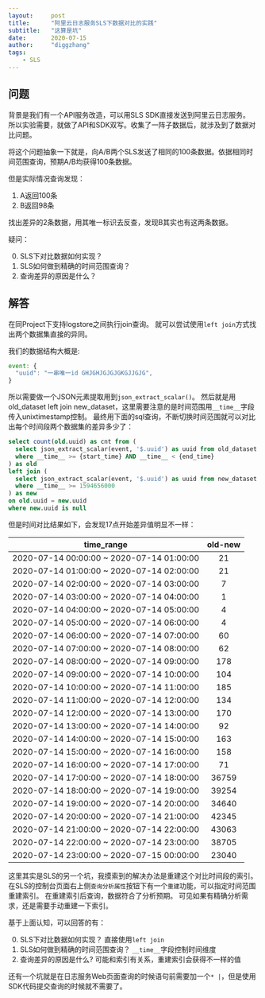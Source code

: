 ```yaml
---
layout:     post
title:      "阿里云日志服务SLS下数据对比的实践"
subtitle:   "这算是坑"
date:       2020-07-15
author:     "diggzhang"
tags:
    - SLS
---
```


## 问题

背景是我们有一个API服务改造，可以用SLS SDK直接发送到阿里云日志服务。
所以实验需要，就做了API和SDK双写。收集了一阵子数据后，就涉及到了数据对比问题。

将这个问题抽象一下就是，向A/B两个SLS发送了相同的100条数据。依据相同时间范围查询，预期A/B均获得100条数据。

但是实际情况查询发现：

1. A返回100条
2. B返回98条

找出差异的2条数据，用其唯一标识去反查，发现B其实也有这两条数据。

疑问：

0. SLS下对比数据如何实现？
1. SLS如何做到精确的时间范围查询？
2. 查询差异的原因是什么？


## 解答

在同Project下支持logstore之间执行join查询。
就可以尝试使用`left join`方式找出两个数据集直接的异同。

我们的数据结构大概是:

```javascript
event: {
  "uuid": "一串唯一id GHJGHJGJGJGKGJJGJG",
}
```

所以需要做一个JSON元素提取用到`json_extract_scalar()`。
然后就是用old_dataset left join new_dataset，这里需要注意的是时间范围用`__time__`字段传入unixtimestamp控制。
最终用下面的sql查询，不断切换时间范围就可以对比出每个时间段两个数据集的差异多少了：

```sql
select count(old.uuid) as cnt from (
  select json_extract_scalar(event, '$.uuid') as uuid from old_dataset
  where __time__ >= {start_time} AND __time__ < {end_time}
) as old
left join (
  select json_extract_scalar(event, '$.uuid') as uuid from new_dataset
  where __time__ >= 1594656000
) as new
on old.uuid = new.uuid
where new.uuid is null
```

但是时间对比结果如下，会发现17点开始差异值明显不一样：

|time_range|old-new|
|:--:|:--:|
| 2020-07-14 00:00:00 ~ 2020-07-14 01:00:00|21
| 2020-07-14 01:00:00 ~ 2020-07-14 02:00:00|21
| 2020-07-14 02:00:00 ~ 2020-07-14 03:00:00|7
| 2020-07-14 03:00:00 ~ 2020-07-14 04:00:00|1
| 2020-07-14 04:00:00 ~ 2020-07-14 05:00:00|4
| 2020-07-14 05:00:00 ~ 2020-07-14 06:00:00|4
| 2020-07-14 06:00:00 ~ 2020-07-14 07:00:00|60
| 2020-07-14 07:00:00 ~ 2020-07-14 08:00:00|62
| 2020-07-14 08:00:00 ~ 2020-07-14 09:00:00|178
| 2020-07-14 09:00:00 ~ 2020-07-14 10:00:00|104
| 2020-07-14 10:00:00 ~ 2020-07-14 11:00:00|185
| 2020-07-14 11:00:00 ~ 2020-07-14 12:00:00|134
| 2020-07-14 12:00:00 ~ 2020-07-14 13:00:00|170
| 2020-07-14 13:00:00 ~ 2020-07-14 14:00:00|92
| 2020-07-14 14:00:00 ~ 2020-07-14 15:00:00|163
| 2020-07-14 15:00:00 ~ 2020-07-14 16:00:00|158
| 2020-07-14 16:00:00 ~ 2020-07-14 17:00:00|71
| 2020-07-14 17:00:00 ~ 2020-07-14 18:00:00|36759
| 2020-07-14 18:00:00 ~ 2020-07-14 19:00:00|39254
| 2020-07-14 19:00:00 ~ 2020-07-14 20:00:00|34640
| 2020-07-14 20:00:00 ~ 2020-07-14 21:00:00|42345
| 2020-07-14 21:00:00 ~ 2020-07-14 22:00:00|43063
| 2020-07-14 22:00:00 ~ 2020-07-14 23:00:00|38705
| 2020-07-14 23:00:00 ~ 2020-07-15 00:00:00|23040

这里其实是SLS的另一个坑，我摸索到的解决办法是重建这个对比时间段的索引。
在SLS的控制台页面右上侧`查询分析属性`按钮下有一个`重建`功能，可以指定时间范围重建索引。
在重建索引后查询，数据符合了分析预期。
可见如果有精确分析需求，还是需要手动重建一下索引。

基于上面认知，可以回答的有：

0. SLS下对比数据如何实现？ 直接使用`left join`
1. SLS如何做到精确的时间范围查询？ `__time__`字段控制时间维度
2. 查询差异的原因是什么? 可能和索引有关系，重建索引会获得不一样的值


还有一个坑就是在日志服务Web页面查询的时候语句前需要加一个`* |`，但是使用SDK代码提交查询的时候就不需要了。